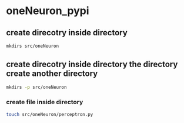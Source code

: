 # oneNeuron_pypi
## create direcotry inside directory
```bash
mkdirs src/oneNeuron
```
## create direcotry inside directory the directory create another directory
```bash
mkdirs -p src/oneNeuron
```
### create file inside directory 
```bash
touch src/oneNeuron/perceptron.py
```